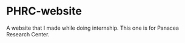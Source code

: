 # PHRC-website
A website that I made while doing internship. This one is for Panacea Research Center.
